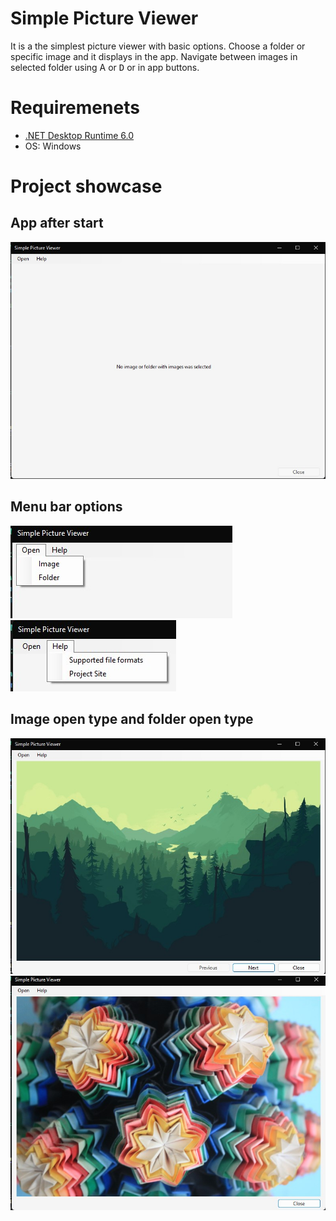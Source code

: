 # Simple Picture Viewer

It is a the simplest picture viewer with basic options. Choose a folder or specific image and it displays in the app. Navigate between images in selected folder using <kbc>A</kbc> or <kbd>D</kbd> or in app buttons.

# Requiremenets

- [.NET Desktop Runtime 6.0](https://dotnet.microsoft.com/en-us/download/dotnet/6.0)
- OS: Windows

# Project showcase

## App after start

![App window after start](./github/afterStart.jpg)

## Menu bar options

![Menu bar open github](./github/MenuBarOpen.jpg)
![Menu bar help github](./github/MenuBarHelp.jpg)

## Image open type and folder open type

![Folder open type github](./github/folderOpenTypes.jpg)
![Image open type github](./github/imageOpenType.jpg)
